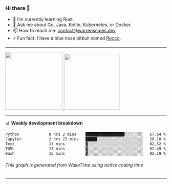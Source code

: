 ### Hi there 👋

- 🌱 I’m currently learning Rust.
- 💬 Ask me about Go, Java, Kotlin, Kubernetes, or Docker.
- 📫 How to reach me: contact@warrensnipes.dev
- ⚡ Fun fact: I have a blue nose pitbull named [Rocco](https://i.imgur.com/iLsSCKu.jpg).

-------


<a href="https://github.com/LockedThread/LockedThread">
  <img height="180em" src="https://github-readme-stats.vercel.app/api?username=LockedThread&theme=transparent&bg_color=00000000&show_icons=true&count_private=true" />
  <img height="174em" src="https://github-readme-stats.vercel.app/api/top-langs?username=LockedThread&theme=transparent&layout=compact&hide_progress=true&bg_color=00000000" />
  </a>

-------

📊 **Weekly development breakdown**
<!--START_SECTION:waka-->

```txt
Python             8 hrs 2 mins    █████████████████░░░░░░░░   67.64 %
Jupyter            2 hrs 23 mins   █████░░░░░░░░░░░░░░░░░░░░   20.10 %
Text               17 mins         ▓░░░░░░░░░░░░░░░░░░░░░░░░   02.52 %
TOML               17 mins         ▓░░░░░░░░░░░░░░░░░░░░░░░░   02.49 %
Bash               15 mins         ▓░░░░░░░░░░░░░░░░░░░░░░░░   02.19 %
```

<!--END_SECTION:waka-->
###### *This graph is generated from WakeTime using active coding time*
-------
